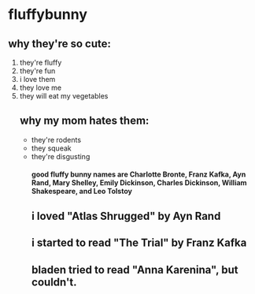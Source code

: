 # fluffybunny
## why they're so cute:
<ol>
	<li>they're fluffy</li>
	<li>they're fun</li>
	<li>i love them</li>
	<li>they love me</li>
	<li>they will eat my vegetables</li>

## why my mom hates them:
<ul>
	<li>they're rodents</li>
	<li>they squeak</li>
	<li>they're disgusting</li>

#### good fluffy bunny names are Charlotte Bronte, Franz Kafka, Ayn Rand, Mary Shelley, Emily Dickinson, Charles Dickinson, William Shakespeare, and Leo Tolstoy

## i loved "Atlas Shrugged" by Ayn Rand
## i started to read "The Trial" by Franz Kafka
## bladen tried to read "Anna Karenina", but couldn't.